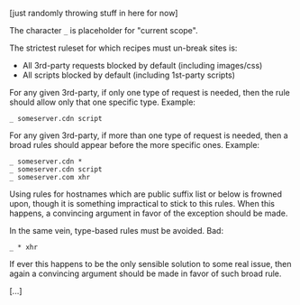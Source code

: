[just randomly throwing stuff in here for now]

The character `_` is placeholder for "current scope".

The strictest ruleset for which recipes must un-break sites is:

- All 3rd-party requests blocked by default (including images/css)
- All scripts blocked by default (including 1st-party scripts)

For any given 3rd-party, if only one type of request is needed, then the rule should allow only that one specific type. Example:

    _ someserver.cdn script

For any given 3rd-party, if more than one type of request is needed, then a broad rules should appear before the more specific ones. Example:

    _ someserver.cdn *
    _ someserver.cdn script
    _ someserver.com xhr

Using rules for hostnames which are public suffix list or below is frowned upon, though it is something impractical to stick to this rules. When this happens, a convincing argument in favor of the exception should be made.

In the same vein, type-based rules must be avoided. Bad:

    _ * xhr

If ever this happens to be the only sensible solution to some real issue, then again a convincing argument should be made in favor of such broad rule.

[...]